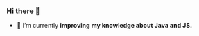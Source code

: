  ### Hi there 👋

- 🌱 I’m currently **improving my knowledge about Java and JS.**

<!-- ## 🧰 Languages and Tools:
<p align="center">
    <img src="https://pivotal.gallerycdn.vsassets.io/extensions/pivotal/vscode-boot-dev-pack/0.0.8/1537205812649/Microsoft.VisualStudio.Services.Icons.Default" alt="Spring Boot" height="40" style="vertical-align:top; margin:4px">
    <img src="https://raw.githubusercontent.com/devicons/devicon/master/icons/java/java-original-wordmark.svg" alt="Java" height="40" style="vertical-align:top; margin:4px">
    <img src="https://raw.githubusercontent.com/github/explore/80688e429a7d4ef2fca1e82350fe8e3517d3494d/topics/javascript/javascript.png" alt="Javascript" height="40" style="vertical-align:top; margin:4px">
    <img src="https://github.com/devicons/devicon/blob/master/icons/typescript/typescript-plain.svg" alt="TypeScript" height="40" style="vertical-align:top; margin:4px">
    <img src="https://raw.githubusercontent.com/devicons/devicon/master/icons/react/react-original-wordmark.svg" alt="React" height="40" style="vertical-align:top; margin:4px">
    <img src="https://raw.githubusercontent.com/devicons/devicon/master/icons/nextjs/nextjs-original-wordmark.svg" alt="Next" height="40" style="vertical-align:top; margin:4px">
    <img src="https://raw.githubusercontent.com/devicons/devicon/master/icons/html5/html5-original-wordmark.svg" alt="HTML" height="40" style="vertical-align:top; margin:4px">
    <img src="https://raw.githubusercontent.com/devicons/devicon/master/icons/css3/css3-original-wordmark.svg" alt="CSS" height="40" style="vertical-align:top; margin:4px">
    <img src="https://raw.githubusercontent.com/devicons/devicon/master/icons/bootstrap/bootstrap-plain-wordmark.svg" alt="BootStrap" height="40" style="vertical-align:top; margin:4px">
    <img src="https://raw.githubusercontent.com/devicons/devicon/master/icons/git/git-original-wordmark.svg" alt="GIT" height="40" style="vertical-align:top; margin:4px">
    <img src="https://raw.githubusercontent.com/github/explore/80688e429a7d4ef2fca1e82350fe8e3517d3494d/topics/visual-studio-code/visual-studio-code.png" alt="VS Code" height="40" style="vertical-align:top; margin:4px">
    <img src="https://raw.githubusercontent.com/devicons/devicon/master/icons/mysql/mysql-original-wordmark.svg" alt="MySQL" height="40" style="vertical-align:top; margin:4px">
    <img src="https://raw.githubusercontent.com/devicons/devicon/master/icons/postgresql/postgresql-original.svg" alt="PostgreSQL" height="40" style="vertical-align:top; margin:4px">
    
    

</p>

## :trophy: My Stats:
<p align="center">
    <img align= "center" src = "https://readme-stats-cfgj2cxdy.vercel.app/api?username=phb2000&count_private=true&show_icons=true&theme=tokyonight" style="margin: 10px?theme=radical"/>
   <img align="center" src = "https://readme-stats-cfgj2cxdy.vercel.app/api/top-langs/?username=phb2000&theme=tokyonight&count_private=true&include_all_commits=true&show_icons=true&layout=compact?theme=radical" style="margin: 10px"/> -->
</p>


